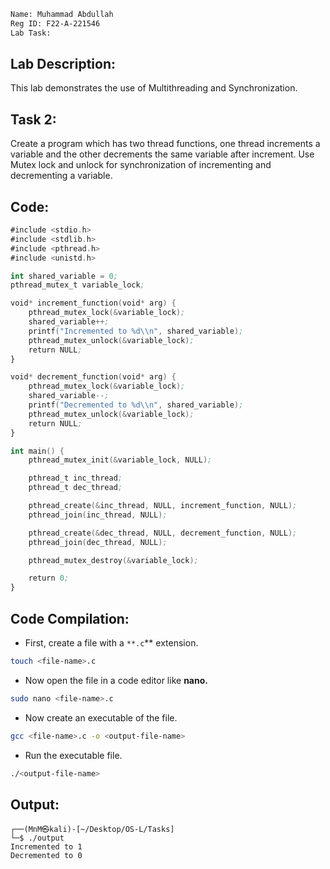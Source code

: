 
```bash
Name: Muhammad Abdullah
Reg ID: F22-A-221546
Lab Task: 
```

## Lab Description:

This lab demonstrates the use of Multithreading and Synchronization.

## Task 2:

Create a program which has two thread functions, one thread increments a variable and the other decrements the same variable after increment. Use Mutex lock and unlock for synchronization of incrementing and decrementing a variable.

## Code:

```nasm
#include <stdio.h>
#include <stdlib.h>
#include <pthread.h>
#include <unistd.h>

int shared_variable = 0;
pthread_mutex_t variable_lock;

void* increment_function(void* arg) {
    pthread_mutex_lock(&variable_lock);
    shared_variable++;
    printf("Incremented to %d\\n", shared_variable);
    pthread_mutex_unlock(&variable_lock);
    return NULL;
}

void* decrement_function(void* arg) {
    pthread_mutex_lock(&variable_lock);
    shared_variable--;
    printf("Decremented to %d\\n", shared_variable);
    pthread_mutex_unlock(&variable_lock);
    return NULL;
}

int main() {
    pthread_mutex_init(&variable_lock, NULL);

    pthread_t inc_thread;
    pthread_t dec_thread;

    pthread_create(&inc_thread, NULL, increment_function, NULL);
    pthread_join(inc_thread, NULL);

    pthread_create(&dec_thread, NULL, decrement_function, NULL);
    pthread_join(dec_thread, NULL);

    pthread_mutex_destroy(&variable_lock);

    return 0;
}
```

## Code Compilation:

- First, create a file with a `**.c`** extension.

```bash
touch <file-name>.c
```

- Now open the file in a code editor like **nano.**

```bash
sudo nano <file-name>.c
```

- Now create an executable of the file.

```bash
gcc <file-name>.c -o <output-file-name>
```

- Run the executable file.

```bash
./<output-file-name>
```

## Output:

```console
┌──(MnM㉿kali)-[~/Desktop/OS-L/Tasks]
└─$ ./output                 
Incremented to 1
Decremented to 0
```
